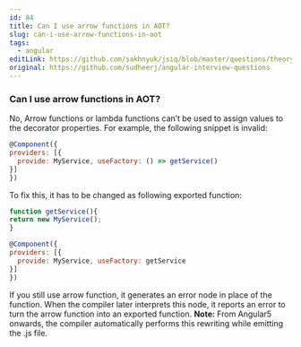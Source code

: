 ```yaml
---
id: 84
title: Can I use arrow functions in AOT?
slug: can-i-use-arrow-functions-in-aot
tags:
  - angular
editLink: https://github.com/sakhnyuk/jsiq/blob/master/questions/theory/angular/84.md
original: https://github.com/sudheerj/angular-interview-questions
---
```


### Can I use arrow functions in AOT?

No, Arrow functions or lambda functions can’t be used to assign values to the decorator properties. For example, the following snippet is invalid:

```javascript
@Component({
providers: [{
  provide: MyService, useFactory: () => getService()
}]
})
```

To fix this, it has to be changed as following exported function:

```javascript
function getService(){
return new MyService();
}

@Component({
providers: [{
  provide: MyService, useFactory: getService
}]
})
```

If you still use arrow function, it generates an error node in place of the function. When the compiler later interprets this node, it reports an error to turn the arrow function into an exported function. **Note:** From Angular5 onwards, the compiler automatically performs this rewriting while emitting the .js file.